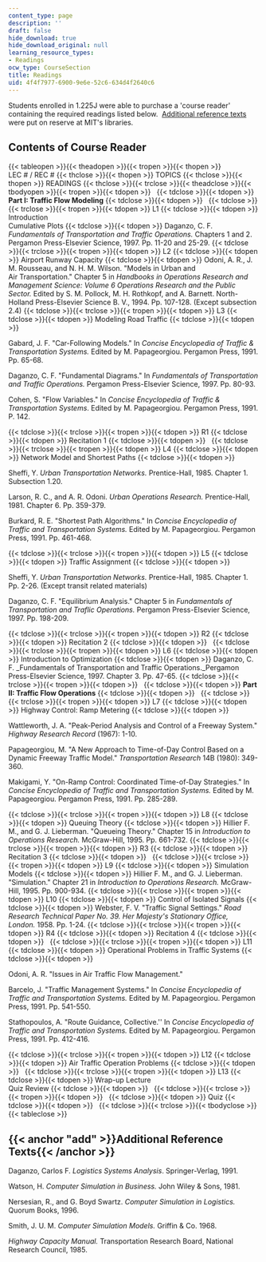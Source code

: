 ```yaml
---
content_type: page
description: ''
draft: false
hide_download: true
hide_download_original: null
learning_resource_types:
- Readings
ocw_type: CourseSection
title: Readings
uid: 4f4f7977-6900-9e6e-52c6-634d4f2640c6
---
```

Students enrolled in 1.225J were able to purchase a 'course reader' containing the required readings listed below.  [Additional reference texts](#add) were put on reserve at MIT's libraries.

## Contents of Course Reader

{{< tableopen >}}{{< theadopen >}}{{< tropen >}}{{< thopen >}}
LEC # / REC #
{{< thclose >}}{{< thopen >}}
TOPICS
{{< thclose >}}{{< thopen >}}
READINGS
{{< thclose >}}{{< trclose >}}{{< theadclose >}}{{< tbodyopen >}}{{< tropen >}}{{< tdopen >}}
 
{{< tdclose >}}{{< tdopen >}}
**Part I: Traffic Flow Modeling**
{{< tdclose >}}{{< tdopen >}}
 
{{< tdclose >}}{{< trclose >}}{{< tropen >}}{{< tdopen >}}
L1
{{< tdclose >}}{{< tdopen >}}
Introduction   
Cumulative Plots
{{< tdclose >}}{{< tdopen >}}
Daganzo, C. F. _Fundamentals of Transportation and Traffic Operations._ Chapters 1 and 2. Pergamon Press-Elsevier Science, 1997. Pp. 11-20 and 25-29.
{{< tdclose >}}{{< trclose >}}{{< tropen >}}{{< tdopen >}}
L2
{{< tdclose >}}{{< tdopen >}}
Airport Runway Capacity
{{< tdclose >}}{{< tdopen >}}
Odoni, A. R., J. M. Rousseau, and N. H. M. Wilson. "Models in Urban and Air Transportation." Chapter 5 in _Handbooks in Operations Research and Management Science: Volume 6 Operations Research and the Public Sector._ Edited by S. M. Pollock, M. H. Rothkopf, and A. Barnett. North-Holland Press-Elsevier Science B. V., 1994. Pp. 107-128. (Except subsection 2.4)
{{< tdclose >}}{{< trclose >}}{{< tropen >}}{{< tdopen >}}
L3
{{< tdclose >}}{{< tdopen >}}
Modeling Road Traffic
{{< tdclose >}}{{< tdopen >}}

Gabard, J. F. "Car-Following Models." In _Concise Encyclopedia of Traffic & Transportation Systems._ Edited by M. Papageorgiou. Pergamon Press, 1991. Pp. 65-68.

Daganzo, C. F. "Fundamental Diagrams." In _Fundamentals of Transportation and Traffic Operations._ Pergamon Press-Elsevier Science, 1997. Pp. 80-93.

Cohen, S. "Flow Variables." In _Concise Encyclopedia of Traffic & Transportation Systems_. Edited by M. Papageorgiou. Pergamon Press, 1991. P. 142.

{{< tdclose >}}{{< trclose >}}{{< tropen >}}{{< tdopen >}}
R1
{{< tdclose >}}{{< tdopen >}}
Recitation 1
{{< tdclose >}}{{< tdopen >}}
 
{{< tdclose >}}{{< trclose >}}{{< tropen >}}{{< tdopen >}}
L4
{{< tdclose >}}{{< tdopen >}}
Network Model and Shortest Paths
{{< tdclose >}}{{< tdopen >}}

Sheffi, Y. _Urban Transportation Networks._ Prentice-Hall, 1985. Chapter 1. Subsection 1.20.

Larson, R. C., and A. R. Odoni. _Urban Operations Research._ Prentice-Hall, 1981. Chapter 6. Pp. 359-379.

Burkard, R. E. "Shortest Path Algorithms." In _Concise Encyclopedia of Traffic and Transportation Systems._ Edited by M. Papageorgiou. Pergamon Press, 1991. Pp. 461-468.

{{< tdclose >}}{{< trclose >}}{{< tropen >}}{{< tdopen >}}
L5
{{< tdclose >}}{{< tdopen >}}
Traffic Assignment
{{< tdclose >}}{{< tdopen >}}

Sheffi, Y. _Urban Transportation Networks._ Prentice-Hall, 1985. Chapter 1. Pp. 2-26. (Except transit related materials)

Daganzo, C. F. "Equilibrium Analysis." Chapter 5 in _Fundamentals of Transportation and Traflic Operations._ Pergamon Press-Elsevier Science, 1997. Pp. 198-209.

{{< tdclose >}}{{< trclose >}}{{< tropen >}}{{< tdopen >}}
R2
{{< tdclose >}}{{< tdopen >}}
Recitation 2
{{< tdclose >}}{{< tdopen >}}
 
{{< tdclose >}}{{< trclose >}}{{< tropen >}}{{< tdopen >}}
L6
{{< tdclose >}}{{< tdopen >}}
Introduction to Optimization
{{< tdclose >}}{{< tdopen >}}
Daganzo, C. F. \_Fundamentals of Transportation and Traffic Operations.\_Pergamon Press-Elsevier Science, 1997. Chapter 3. Pp. 47-65.
{{< tdclose >}}{{< trclose >}}{{< tropen >}}{{< tdopen >}}
 
{{< tdclose >}}{{< tdopen >}}
**Part II: Traffic Flow Operations**
{{< tdclose >}}{{< tdopen >}}
 
{{< tdclose >}}{{< trclose >}}{{< tropen >}}{{< tdopen >}}
L7
{{< tdclose >}}{{< tdopen >}}
Highway Control: Ramp Metering
{{< tdclose >}}{{< tdopen >}}

Wattleworth, J. A. "Peak-Period Analysis and Control of a Freeway System." _Highway Research Record_ (1967): 1-10.

Papageorgiou, M. "A New Approach to Time-of-Day Control Based on a Dynamic Freeway Traffic Model." _Transportation Research_ 14B (1980): 349-360.

Makigami, Y. "On-Ramp Control: Coordinated Time-of-Day Strategies." In _Concise Encyclopedia of Traffic and Transportation Systems._ Edited by M. Papageorgiou. Pergamon Press, 1991. Pp. 285-289.

{{< tdclose >}}{{< trclose >}}{{< tropen >}}{{< tdopen >}}
L8
{{< tdclose >}}{{< tdopen >}}
Queuing Theory
{{< tdclose >}}{{< tdopen >}}
Hillier F. M., and G. J. Lieberman. "Queueing Theory." Chapter 15 in _Introduction to Operations Research._ McGraw-Hill, 1995. Pp. 661-732.
{{< tdclose >}}{{< trclose >}}{{< tropen >}}{{< tdopen >}}
R3
{{< tdclose >}}{{< tdopen >}}
Recitation 3
{{< tdclose >}}{{< tdopen >}}
 
{{< tdclose >}}{{< trclose >}}{{< tropen >}}{{< tdopen >}}
L9
{{< tdclose >}}{{< tdopen >}}
Simulation Models
{{< tdclose >}}{{< tdopen >}}
Hillier F. M., and G. J. Lieberman. "Simulation." Chapter 21 in _Introduction to Operations Research._ McGraw-Hill, 1995. Pp. 900-934.
{{< tdclose >}}{{< trclose >}}{{< tropen >}}{{< tdopen >}}
L10
{{< tdclose >}}{{< tdopen >}}
Control of Isolated Signals
{{< tdclose >}}{{< tdopen >}}
Webster, F. V. "Traffic Signal Settings." _Road Research Technical Paper No. 39. Her Majesty's Stationary Office, London._ 1958. Pp. 1-24.
{{< tdclose >}}{{< trclose >}}{{< tropen >}}{{< tdopen >}}
R4
{{< tdclose >}}{{< tdopen >}}
Recitation 4
{{< tdclose >}}{{< tdopen >}}
 
{{< tdclose >}}{{< trclose >}}{{< tropen >}}{{< tdopen >}}
L11
{{< tdclose >}}{{< tdopen >}}
Operational Problems in Traffic Systems
{{< tdclose >}}{{< tdopen >}}

Odoni, A. R. "Issues in Air Traffic Flow Management."

Barcelo, J. "Traffic Management Systems." In _Concise Encyclopedia of Traffic and Transportation Systems._ Edited by M. Papageorgiou. Pergamon Press, 1991. Pp. 541-550.

Stathopoulos, A. "Route Guidance, Collective.'' In _Concise Encyclopedia of Traffic and Transportation Systems._ Edited by M. Papageorgiou. Pergamon Press, 1991. Pp. 412-416.

{{< tdclose >}}{{< trclose >}}{{< tropen >}}{{< tdopen >}}
L12
{{< tdclose >}}{{< tdopen >}}
Air Traffic Operation Problems
{{< tdclose >}}{{< tdopen >}}
 
{{< tdclose >}}{{< trclose >}}{{< tropen >}}{{< tdopen >}}
L13
{{< tdclose >}}{{< tdopen >}}
Wrap-up Lecture   
Quiz Review
{{< tdclose >}}{{< tdopen >}}
 
{{< tdclose >}}{{< trclose >}}{{< tropen >}}{{< tdopen >}}
 
{{< tdclose >}}{{< tdopen >}}
Quiz
{{< tdclose >}}{{< tdopen >}}
 
{{< tdclose >}}{{< trclose >}}{{< tbodyclose >}}{{< tableclose >}}

## {{< anchor "add" >}}Additional Reference Texts{{< /anchor >}}

Daganzo, Carlos F. _Logistics Systems Analysis_. Springer-Verlag, 1991.

Watson, H. _Computer Simulation in Business._ John Wiley & Sons, 1981.

Nersesian, R., and G. Boyd Swartz. _Computer Simulation in Logistics._ Quorum Books, 1996.

Smith, J. U. M. _Computer Simulation Models._ Griffin & Co. 1968.

_Highway Capacity Manual._ Transportation Research Board, National Research Council, 1985.